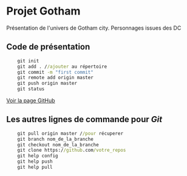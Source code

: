 # Projet Gotham
Présentation de l'univers de Gotham city. Personnages issues des DC

## Code de présentation

```cmd
    git init
    git add . //ajouter au répertoire
    git commit -m "first commit"
    git remote add origin master
    git push origin master
    git status

```
[Voir la page GitHub]( https://giusmili.github.io/projet_gotham/gotham.html "voir la page gitHub")

## Les autres lignes de commande pour _Git_
```cmd
    git pull origin master //pour récuperer
    git branch nom_de_la_branche
    git checkout nom_de_la_branche
    git clone https://github.com/votre_repos
    git help config
    git help push
    git help pull
```